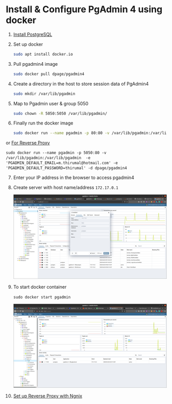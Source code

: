 # Install & Configure PgAdmin 4 using docker 

1. [Install PostgreSQL](../PostgreSQL/Install_PostgresQL_in_Ubuntu.md)

2. Set up docker
	```bash
	sudo apt install docker.io
	```

3. Pull pgadmin4 image
	```bash
	sudo docker pull dpage/pgadmin4
	```
4. Create a directory in the host to store session data of PgAdmin4
	```bash
	sudo mkdir /var/lib/pgadmin
	```
5. Map to Pgadmin user & group 5050
	```bash
	sudo chown -R 5050:5050 /var/lib/pgadmin/
	```
6. Finally run the docker image
	```bash
	sudo docker run --name pgadmin -p 80:80 -v /var/lib/pgadmin:/var/lib/pgadmin  -e 'PGADMIN_DEFAULT_EMAIL=m.thirumal@hotmail.com' -e 'PGADMIN_DEFAULT_PASSWORD=thirumal' -d dpage/pgadmin4
	```
	
  or [For Reverse Proxy](Reverse_Proxying_with_ngnix.md) 
	
	sudo docker run --name pgadmin -p 5050:80 -v /var/lib/pgadmin:/var/lib/pgadmin  -e 'PGADMIN_DEFAULT_EMAIL=m.thirumal@hotmail.com' -e 'PGADMIN_DEFAULT_PASSWORD=thirumal' -d dpage/pgadmin4
	

7. Enter your IP address in the browser to access pgadmin4

8. Create server with host name/address `172.17.0.1`
    
    ![172.17.0.1](172.17.0.1.png)
    
9. To start docker container

	`sudo docker start pgadmin`


   ![output](Pgadmin4.png)

10. [Set up Reverse Proxy with Ngnix](Reverse_Proxying_with_ngnix.md)
